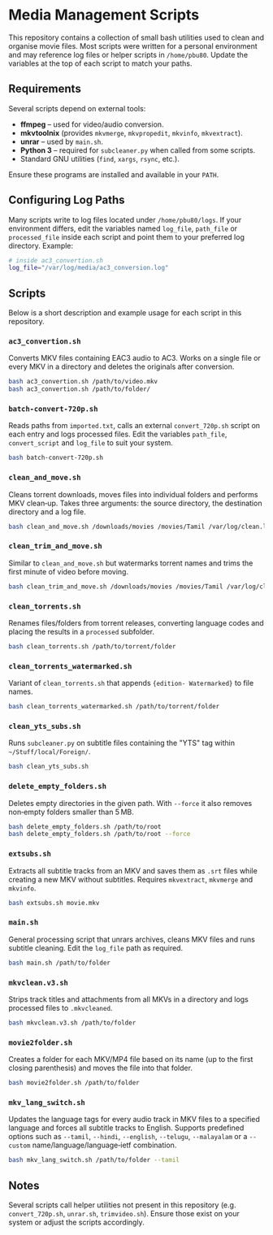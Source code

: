 # Media Management Scripts

This repository contains a collection of small bash utilities used to clean and organise movie files.  Most scripts were written for a personal environment and may reference log files or helper scripts in `/home/pbu80`.  Update the variables at the top of each script to match your paths.

## Requirements

Several scripts depend on external tools:

- **ffmpeg** – used for video/audio conversion.
- **mkvtoolnix** (provides `mkvmerge`, `mkvpropedit`, `mkvinfo`, `mkvextract`).
- **unrar** – used by `main.sh`.
- **Python 3** – required for `subcleaner.py` when called from some scripts.
- Standard GNU utilities (`find`, `xargs`, `rsync`, etc.).

Ensure these programs are installed and available in your `PATH`.

## Configuring Log Paths

Many scripts write to log files located under `/home/pbu80/logs`.  If your environment differs, edit the variables named `log_file`, `path_file` or `processed_file` inside each script and point them to your preferred log directory.  Example:

```bash
# inside ac3_convertion.sh
log_file="/var/log/media/ac3_conversion.log"
```

## Scripts

Below is a short description and example usage for each script in this repository.

### `ac3_convertion.sh`
Converts MKV files containing EAC3 audio to AC3.  Works on a single file or every MKV in a directory and deletes the originals after conversion.

```bash
bash ac3_convertion.sh /path/to/video.mkv
bash ac3_convertion.sh /path/to/folder/
```

### `batch-convert-720p.sh`
Reads paths from `imported.txt`, calls an external `convert_720p.sh` script on each entry and logs processed files.  Edit the variables `path_file`, `convert_script` and `log_file` to suit your system.

```bash
bash batch-convert-720p.sh
```

### `clean_and_move.sh`
Cleans torrent downloads, moves files into individual folders and performs MKV clean‑up.  Takes three arguments: the source directory, the destination directory and a log file.

```bash
bash clean_and_move.sh /downloads/movies /movies/Tamil /var/log/clean.log
```

### `clean_trim_and_move.sh`
Similar to `clean_and_move.sh` but watermarks torrent names and trims the first minute of video before moving.

```bash
bash clean_trim_and_move.sh /downloads/movies /movies/Tamil /var/log/clean.log
```

### `clean_torrents.sh`
Renames files/folders from torrent releases, converting language codes and placing the results in a `processed` subfolder.

```bash
bash clean_torrents.sh /path/to/torrent/folder
```

### `clean_torrents_watermarked.sh`
Variant of `clean_torrents.sh` that appends `{edition- Watermarked}` to file names.

```bash
bash clean_torrents_watermarked.sh /path/to/torrent/folder
```

### `clean_yts_subs.sh`
Runs `subcleaner.py` on subtitle files containing the "YTS" tag within `~/Stuff/local/Foreign/`.

```bash
bash clean_yts_subs.sh
```

### `delete_empty_folders.sh`
Deletes empty directories in the given path.  With `--force` it also removes non‑empty folders smaller than 5 MB.

```bash
bash delete_empty_folders.sh /path/to/root
bash delete_empty_folders.sh /path/to/root --force
```

### `extsubs.sh`
Extracts all subtitle tracks from an MKV and saves them as `.srt` files while creating a new MKV without subtitles.  Requires `mkvextract`, `mkvmerge` and `mkvinfo`.

```bash
bash extsubs.sh movie.mkv
```

### `main.sh`
General processing script that unrars archives, cleans MKV files and runs subtitle cleaning.  Edit the `log_file` path as required.

```bash
bash main.sh /path/to/folder
```

### `mkvclean.v3.sh`
Strips track titles and attachments from all MKVs in a directory and logs processed files to `.mkvcleaned`.

```bash
bash mkvclean.v3.sh /path/to/folder
```

### `movie2folder.sh`
Creates a folder for each MKV/MP4 file based on its name (up to the first closing parenthesis) and moves the file into that folder.

```bash
bash movie2folder.sh /path/to/folder
```

### `mkv_lang_switch.sh`
Updates the language tags for every audio track in MKV files to a specified language and forces all subtitle tracks to English.  Supports predefined options such as `--tamil`, `--hindi`, `--english`, `--telugu`, `--malayalam` or a `--custom` name/language/language‑ietf combination.

```bash
bash mkv_lang_switch.sh /path/to/folder --tamil
```

## Notes

Several scripts call helper utilities not present in this repository (e.g. `convert_720p.sh`, `unrar.sh`, `trimvideo.sh`).  Ensure those exist on your system or adjust the scripts accordingly.

